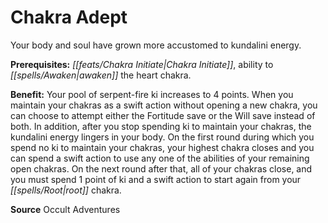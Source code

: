 ﻿---
cssclass: [feats]

---
# Chakra Adept

Your body and soul have grown more accustomed to kundalini energy.

**Prerequisites:** _[[feats/Chakra Initiate|Chakra Initiate]]_, ability to _[[spells/Awaken|awaken]]_ the heart chakra.

**Benefit:** Your pool of serpent-fire ki increases to 4 points. When you maintain your chakras as a swift action without opening a new chakra, you can choose to attempt either the Fortitude save or the Will save instead of both. In addition, after you stop spending ki to maintain your chakras, the kundalini energy lingers in your body. On the first round during which you spend no ki to maintain your chakras, your highest chakra closes and you can spend a swift action to use any one of the abilities of your remaining open chakras. On the next round after that, all of your chakras close, and you must spend 1 point of ki and a swift action to start again from your _[[spells/Root|root]]_ chakra.

**Source** Occult Adventures
